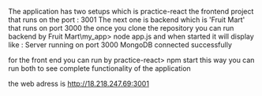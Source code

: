 The application  has two setups which is practice-react the frontend project that runs on the port : 3001
The next one is backend which is 'Fruit Mart' that runs on port 3000
the once you clone the repository you can run backend by Fruit Mart\my_app> node app.js and when started it will display like :
Server running on port 3000
MongoDB connected successfully

for the front end you can run by practice-react> npm start
this way you can run both to see complete functionality of the application

the web adress is http://18.218.247.69:3001

